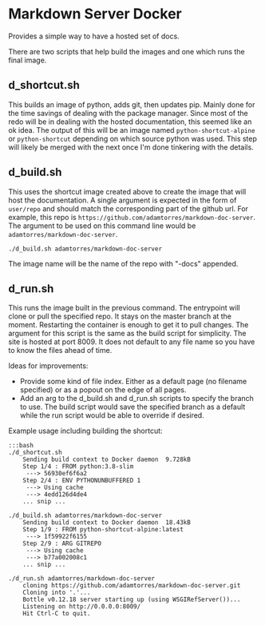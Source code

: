 # Markdown Server Docker
Provides a simple way to have a hosted set of docs.

There are two scripts that help build the images and one which runs the final image.

## d\_shortcut.sh
This builds an image of python, adds git, then updates pip.  Mainly done for the time savings of dealing with the package manager.  Since most of the redo will be in dealing with the hosted documentation, this seemed like an ok idea.  The output of this will be an image named `python-shortcut-alpine` or `python-shortcut` depending on which source python was used.  This step will likely be merged with the next once I'm done tinkering with the details.

## d\_build.sh
This uses the shortcut image created above to create the image that will host the documentation.  A single argument is expected in the form of `user/repo` and should match the corresponding part of the github url.  For example, this repo is `https://github.com/adamtorres/markdown-doc-server`.  The argument to be used on this command line would be `adamtorres/markdown-doc-server`.

    ./d_build.sh adamtorres/markdown-doc-server

The image name will be the name of the repo with "-docs" appended.

## d\_run.sh
This runs the image built in the previous command.  The entrypoint will clone or pull the specified repo.  It stays on the master branch at the moment.  Restarting the container is enough to get it to pull changes.  The argument for this script is the same as the build script for simplicity.
The site is hosted at port 8009.
It does not default to any file name so you have to know the files ahead of time.

Ideas for improvements:

* Provide some kind of file index.  Either as a default page (no filename specified) or as a popout on the edge of all pages.
* Add an arg to the d\_build.sh and d\_run.sh scripts to specify the branch to use.  The build script would save the specified branch as a default while the run script would be able to override if desired.

Example usage including building the shortcut:

    :::bash
    ./d_shortcut.sh
        Sending build context to Docker daemon  9.728kB
        Step 1/4 : FROM python:3.8-slim
         ---> 56930ef6f6a2
        Step 2/4 : ENV PYTHONUNBUFFERED 1
         ---> Using cache
         ---> 4edd126d4de4
        ... snip ...
    
    ./d_build.sh adamtorres/markdown-doc-server
        Sending build context to Docker daemon  18.43kB
        Step 1/9 : FROM python-shortcut-alpine:latest
         ---> 1f59922f6155
        Step 2/9 : ARG GITREPO
         ---> Using cache
         ---> b77a002008c1
        ... snip ...
    
    ./d_run.sh adamtorres/markdown-doc-server
        cloning https://github.com/adamtorres/markdown-doc-server.git
        Cloning into '.'...
        Bottle v0.12.18 server starting up (using WSGIRefServer())...
        Listening on http://0.0.0.0:8009/
        Hit Ctrl-C to quit.

